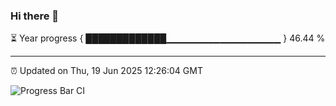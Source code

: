 ### Hi there 👋

⏳ Year progress { █████████████▁▁▁▁▁▁▁▁▁▁▁▁▁▁▁▁▁ } 46.44 %

---

⏰ Updated on Thu, 19 Jun 2025 12:26:04 GMT

![Progress Bar CI](https://github.com/code-lakshay/GitHub-Actions-Demo/workflows/Progress%20Bar%20CI/badge.svg)
